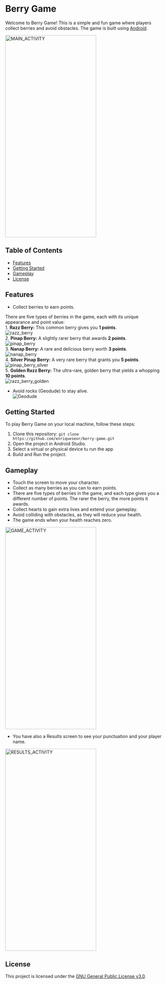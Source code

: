 # Berry Game

Welcome to Berry Game! This is a simple and fun game where players collect berries and avoid obstacles. 
The game is built using [Android](https://www.android.com/).

<img src="resources/MainActivity.png" width="288" height="640"  alt="MAIN_ACTIVITY"/>

## Table of Contents

- [Features](#features)
- [Getting Started](#getting-started)
- [Gameplay](#gameplay)
- [License](#license)

## Features

- Collect berries to earn points. 

There are five types of berries in the game, each with its unique appearance and point value: <br>
    1. **Razz Berry:** This common berry gives you **1 points**. <br> ![razz_berry](resources/razz_berry.png) <br>
    2. **Pinap Berry:** A slightly rarer berry that awards **2 points**. <br>![pinap_berry](resources/pinap_berry.png) <br>
    3. **Nanap Berry:** A rare and delicious berry worth **3 points**. <br>![nanap_berry](resources/nanap_berry.png) <br>
    4. **Silver Pinap Berry:** A very rare berry that grants you **5 points**. <br>![pinap_berry_silver](resources/pinap_berry_silver.png) <br>
    5. **Golden Razz Berry:** The ultra-rare, golden berry that yields a whopping **10 points**. <br>![razz_berry_golden](resources/razz_berry_golden.png)

- Avoid rocks (Geodude) to stay alive. <br>![Geodude](resources/Geodude.png)

## Getting Started

To play Berry Game on your local machine, follow these steps:

1. Clone this repository: `git clone https://github.com/enriqueseor/berry-game.git`
2. Open the project in Android Studio.
3. Select a virtual or physical device tu run the app
4. Build and Run the project.

## Gameplay

- Touch the screen to move your character.
- Collect as many berries as you can to earn points.
- There are five types of berries in the game, and each type gives you a different number of points. The rarer the berry, the more points it awards.
- Collect hearts to gain extra lives and extend your gameplay.
- Avoid colliding with obstacles, as they will reduce your health.
- The game ends when your health reaches zero.

<img src="resources/GameActivity.png" width="288" height="640"  alt="GAME_ACTIVITY"/> <br>

- You have also a Results screen to see your punctuation and your player name.

<img src="resources/ResultsActivity.png" width="288" height="640"  alt="RESULTS_ACTIVITY"/> <br>

## License

This project is licensed under the [GNU General Public License v3.0](LICENSE).